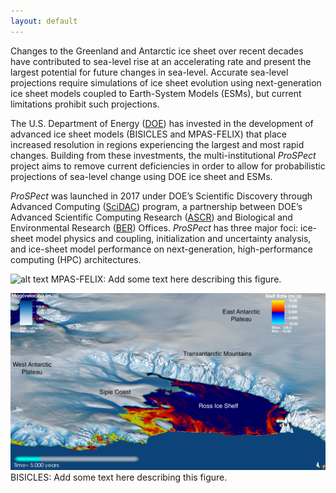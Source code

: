 ```yaml
---
layout: default
---
```


Changes to the Greenland and Antarctic ice sheet over recent decades have contributed to sea-level rise at an accelerating rate and present the largest potential for future changes in sea-level. Accurate sea-level projections require simulations of ice sheet evolution using next-generation ice sheet models coupled to Earth-System Models (ESMs), but current limitations prohibit such projections. 

The U.S. Department of Energy ([DOE](https://energy.gov/)) has invested in the development of advanced ice sheet models (BISICLES and MPAS-FELIX) that place increased resolution in regions experiencing the largest and most rapid changes. Building from these investments, the multi-institutional  *ProSPect* project aims to remove current deficiencies in order to allow for probabilistic projections of sea-level change using DOE ice sheet and ESMs. 

*ProSPect* was launched in 2017 under DOE’s Scientific Discovery through Advanced Computing ([SciDAC](http://www.scidac.gov/)) program, a partnership between DOE’s Advanced Scientific Computing Research ([ASCR](https://science.energy.gov/ascr/)) and Biological and Environmental Research ([BER](https://science.energy.gov/ber/)) Offices. *ProSPect* has three major foci: ice-sheet model physics and coupling, initialization and uncertainty analysis, and ice-sheet model performance on next-generation, high-performance computing (HPC) architectures.

![alt text](https://github.com/DOE-ProSPect/DOE-ProSPect.github.io/blob/master/ais_speed_above_Ross_whole_continent_8000wide_white_clean%20small.png)
MPAS-FELIX: Add some text here describing this figure.

![alt text](https://github.com/DOE-ProSPect/DOE-ProSPect.github.io/blob/master/Martin-CoupledAntarcticMelt.png)
BISICLES: Add some text here describing this figure.
